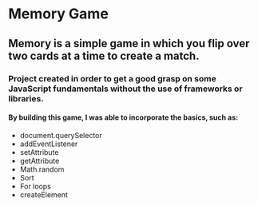 # Memory Game
<h2>Memory is a simple game in which you flip over two cards at a time to create a match.</h2>

<h3>Project created in order to get a good grasp on some JavaScript fundamentals without the use of frameworks or libraries.</h3>
<h4>By building this game, I was able to incorporate the basics, such as:</h4>
<ul>
<li>document.querySelector</li>
<li>addEventListener</li>
<li>setAttribute</li>
<li>getAttribute</li>
<li>Math.random</li>
<li>Sort</li>
<li>For loops</li>
<li>createElement</li>
</ul>
